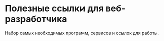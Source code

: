 # Полезные ссылки для веб-разработчика
Набор самых необходимых программ, сервисов и ссылок для работы. 
